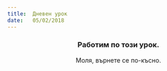 ```yaml
---
title:  Дневен урок
date:   05/02/2018
---
```


### <center>Работим по този урок.</center>
<center>Моля, върнете се по-късно.</center>